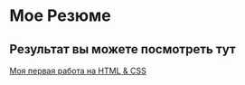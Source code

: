 # Мое Резюме

## Результат вы можете посмотреть тут

[Моя первая работа на HTML & CSS](https://result-cv.vercel.app/)

